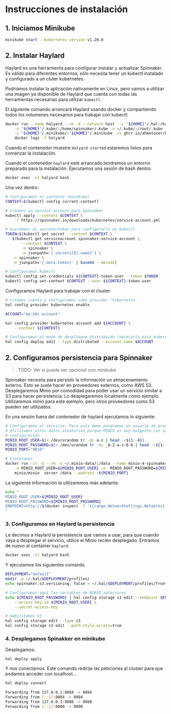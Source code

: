 # Instrucciones de instalación

## 1. Iniciamos Minikube

```bash
minikube start --kubernetes-version v1.20.0
```

## 2. Instalar Haylard

Haylard es una herramienta para configurar instalar y actualizar Spinnaker. Es válido para diferentes entornos, sólo necesita tener un kubectl instalado y configurado a un cluter kubernetes.

Podríamos instalar la aplicación nativamente en Linux, pero vamos a utilizar una imagen ya disponible de Haylard que cuenta con todas las herramientas necesarias para utilizar `kubectl`.

El siguiente comando arrancará Haylard usando docker y compartiendo todos los volumenes necesarios para trabajar con kubectl:

```bash
docker run --name halyard --rm -d --network host  -v "${HOME}"/.hal:/home/spinnaker/.hal \
    -v "${HOME}"/.kube/:/home/spinnaker/.kube -v ~/.kube/:/root/.kube -v "${HOME}"/.minikube/:/root/.minikube \
    -v "${HOME}"/.minikube/:"${HOME}"/.minikube -it ghcr.io/ahmetozer/halyard-container &&
    docker logs -f halyard
```

Cuando el contenedor muestre `Halyard started` estaremos listos para comenzar la instalación.

Cuando el contenedor `haylard` esté arrancado tendremos un entorno preparado para la instalación. Ejecutamos una sesión de bash dentro:

```bash
docker exec -it halyard bash
```

Una vez dentro:

```bash
# Configuramos el contexto (minikube)
CONTEXT=$(kubectl config current-context)

# Creamos un service account para Spinnaker
kubectl apply --context $CONTEXT \
    -f https://spinnaker.io/downloads/kubernetes/service-account.yml

# Guardamos el secreto/token para configurarlo en kubectl
TOKEN=$(kubectl get secret --context $CONTEXT \
   $(kubectl get serviceaccount spinnaker-service-account \
       --context $CONTEXT \
       -n spinnaker \
       -o jsonpath='{.secrets[0].name}') \
   -n spinnaker \
   -o jsonpath='{.data.token}' | base64 --decode)

# Configuramos kubectl
kubectl config set-credentials ${CONTEXT}-token-user --token $TOKEN
kubectl config set-context $CONTEXT --user ${CONTEXT}-token-user
```

Configuramos Haylard para trabajar con el cluster

```bash
# Creamos cuenta y configuramos como provider "kubernetes
hal config provider kubernetes enable

ACCOUNT="my-k8s-account"

hal config provider kubernetes account add ${ACCOUNT} \
    --context ${CONTEXT}

# Configuramos el modo de despliegue distribuido (necesario para kubernetes)
hal config deploy edit --type distributed --account-name $ACCOUNT
```

## 2. Configuramos persistencia para Spinnaker

> TODO: Ver si puede ser opcional con minikube

Spinnaker necesita para persistir la información un almacenamiento externo. Esto se suele hacer en proveedores externos, como AWS S3. Desplegaremos Minio por comodidad para poder usar un servicio similar a S3 para hacer persistencia. Lo desplegaremos localmente como ejemplo. Utilizaremos minio para este ejemplo, pero otros proveedores como S3 pueden ser utilizados.

En una sesión fuera del contenedor de haylard ejecutamos lo siguiente:

```bash
# Configuramos el servicio. Para esta demo pondremos un usuario de prueba
# Utilizamos estos datos aleatorios porque MINIO es muy exigente con su
# configuración
MINIO_ROOT_USER=$(< /dev/urandom tr -dc a-z | head -c${1:-4})
MINIO_ROOT_PASSWORD=$(< /dev/urandom tr -dc _A-Z-a-z-0-9 | head -c${1:-8})
MINIO_PORT="9010"

# Ejecutamos
docker run -it -d --rm -v ~/.minio-data/:/data --name minio-4-spinnaker -p ${MINIO_PORT}:${MINIO_PORT} \
    -e MINIO_ROOT_USER=${MINIO_ROOT_USER} -e  MINIO_ROOT_PASSWORD=${MINIO_ROOT_PASSWORD} \
    minio/minio  server /data --address :${MINIO_PORT}
```

La siguiente información la utilizaremos más adelante:

```bash
echo "
MINIO_ROOT_USER=${MINIO_ROOT_USER}
MINIO_ROOT_PASSWORD=${MINIO_ROOT_PASSWORD}
ENDPOINT=http://$(docker inspect -f '{{range.NetworkSettings.Networks}}{{.IPAddress}}{{end}}' minio-4-spinnaker):${MINIO_PORT}
"
```

### 3. Configuramos en Haylard la persistencia

Le decimos a Haylard la persistencia que vamos a usar, para que cuando vaya a desplegar el servicio,
utilice el Minio recién desplegado. Entramos de nuevo al container `haylard`:

```bash
docker exec -it halyard bash
```

Y ejecutamos los siguientes comands
```bash
DEPLOYMENT="default"
mkdir -p ~/.hal/$DEPLOYMENT/profiles/
echo spinnaker.s3.versioning: false > ~/.hal/$DEPLOYMENT/profiles/front50-local.yml

# Configuramos aquí las variables de MINIO anteriores
echo ${MINIO_ROOT_PASSWORD} | hal config storage s3 edit --endpoint $ENDPOINT \
    --access-key-id ${MINIO_ROOT_USER} \
    --secret-access-key

# Habilitamos S3
hal config storage edit --type s3
hal config storage s3 edit --path-style-access=true
```

### 4. Desplegamos Spinakker en minikube

Desplegamos:

```
hal deploy apply
```

Y nos conectamos. Este comando redirije las peticiones al cluster para que podamos acceder con localhost...

```bash
hal deploy connect
```

```bash
Forwarding from 127.0.0.1:8084 -> 8084
Forwarding from [::1]:8084 -> 8084
Forwarding from 127.0.0.1:9000 -> 9000
Forwarding from [::1]:9000 -> 9000
```
